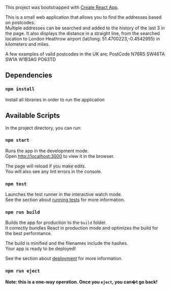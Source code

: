 This project was bootstrapped with [Create React App](https://github.com/facebook/create-react-app).

This is a small web application that allows you to find the addresses based on postcodes. <br />
Multiple addresses can be searched and added to the history of the last 3 in the page. 
It also displays the distance in a straight line, from the searched location to London Heathrow airport (lat/long: 51.4700223,-0.4542955) in kilometers and miles.

A few examples of valid postcodes in the UK are:
PostCode N76RS SW46TA SW1A W1B3AG PO63TD

## Dependencies

### `npm install`

Install all libraries in order to run the application

## Available Scripts

In the project directory, you can run:

### `npm start`

Runs the app in the development mode.<br />
Open [http://localhost:3000](http://localhost:3000) to view it in the browser.

The page will reload if you make edits.<br />
You will also see any lint errors in the console.

### `npm test`

Launches the test runner in the interactive watch mode.<br />
See the section about [running tests](https://facebook.github.io/create-react-app/docs/running-tests) for more information.

### `npm run build`

Builds the app for production to the `build` folder.<br />
It correctly bundles React in production mode and optimizes the build for the best performance.

The build is minified and the filenames include the hashes.<br />
Your app is ready to be deployed!

See the section about [deployment](https://facebook.github.io/create-react-app/docs/deployment) for more information.

### `npm run eject`

**Note: this is a one-way operation. Once you `eject`, you can�t go back!**
